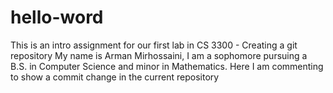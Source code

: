 # hello-word
This is an intro assignment for our first lab in CS 3300 - Creating a git repository
My name is Arman Mirhossaini, I am a sophomore pursuing a B.S. in Computer Science and minor in Mathematics. 
Here I am commenting to show a commit change in the current repository
